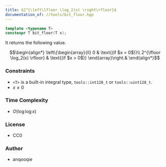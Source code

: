 ```yaml
---
title: $2^{\left\lfloor \log_2(x) \right\rfloor}$
documentation_of: //tools/bit_floor.hpp
---
```


```cpp
template <typename T>
constexpr T bit_floor(T x);
```

It returns the following value.

$$\begin{align*}
\left\{\begin{array}{ll}
0 & \text{(if $x = 0$)}\\
2^{\lfloor \log_2(x) \rfloor} & \text{(if $x > 0$)}
\end{array}\right.&
\end{align*}$$

### Constraints
- `<T>` is a built-in integral type, `tools::int128_t` or `tools::uint128_t`.
- $x \geq 0$

### Time Complexity
- $O(\log\log x)$

### License
- CC0

### Author
- anqooqie

